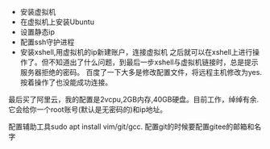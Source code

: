 + 安装虚拟机
+ 在虚拟机上安装Ubuntu
+ 设置静态ip
+ 配置ssh守护进程
+ 安装xshell,用虚拟机的ip新建账户，连接虚拟机
之后就可以在xshell上进行操作了。但不知道出了什么问题，到最后一步xshell与虚拟机链接时，总是提示服务器拒绝的密码。
百度了一下大多是修改配置文件，将远程主机修改为yes.按着操作了也没能成功连接。

最后买了阿里云，我的配置是2vcpu,2GB内存,40GB硬盘。目前工作，绰绰有余.它会给你一个root账号(默认是无密码的)和ip地址。

配置辅助工具sudo apt install vim/git/gcc.
配置git的时候要配置gitee的邮箱和名字

